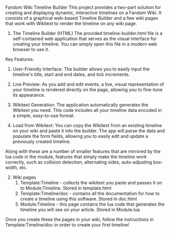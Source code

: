 Fandom Wiki Timeline Builder
This project provides a two-part solution for creating and displaying dynamic, interactive timelines on a Fandom Wiki. It consists of a graphical web-based Timeline Builder and a few wiki pages that work with Wikitext to render the timeline on any wiki page.

1. The Timeline Builder (HTML)
The provided timeline-builder.html file is a self-contained web application that serves as the visual interface for creating your timeline. You can simply open this file in a modern web browser to use it.

Key Features:

   1. User-Friendly Interface: The builder allows you to easily input the timeline's title, start and end dates, and tick increments.
   
   2. Live Preview: As you add and edit events, a live, visual representation of your timeline is rendered directly on the page, allowing you to fine-tune its appearance.
   
   3. Wikitext Generation: The application automatically generates the Wikitext you need. This code includes all your timeline data encoded in a simple, easy-to-use format.
   
   4. Load from Wikitext: You can copy the Wikitext from an existing timeline on your wiki and paste it into the builder. The app will parse the data and populate the form fields, allowing you to easily edit and update a previously created timeline.

Along with these are a number of smaller features that are mirrored by the lua code in the module, features that simply make the timeline work correctly, such as collision detection, alternating sides, auto-adjusting box-width, etc.

2. Wiki pages
   1. Template:Timeline - collects the wikitext you paste and passes it on to Module:Timeline. Stored in template.html
   2. Template:Timeline/doc - contains all the documentation for how to create a timeline using this software. Stored in doc.html
   3. Module:Timeline - this page contains the lua code that generates the timeline you will see on your article. Stored in Module.lua

Once you create these the pages in your wiki, follow the instructions in Template:Timeline/doc in order to create your first timeline!

